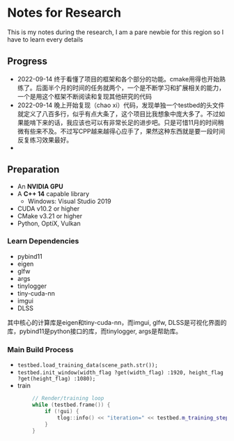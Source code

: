 # Notes for Research

This is my notes during the research, I am a pare newbie for this region so I have to learn every details

## Progress

- 2022-09-14 终于看懂了项目的框架和各个部分的功能。cmake用得也开始熟练了。后面半个月的时间的任务就两个，一个是不断学习和扩展相关的能力，一个是用这个框架不断阅读和复现其他研究的代码
- 2022-09-14 晚上开始复现（chao xi）代码，发现单独一个testbed的头文件就定义了八百多行，似乎有点大条了，这个项目比我想象中庞大多了。不过如果能啃下来的话，我应该也可以有非常长足的进步吧。只是可惜11月的时间稍微有些来不及。不过写CPP越来越得心应手了，果然这种东西就是要一段时间反复练习效果最好。
- 

## Preparation

- An **NVIDIA GPU**
- A **C++ 14** capable library
  - Windows: Visual Studio 2019
- CUDA v10.2 or higher
- CMake v3.21 or higher
- Python, OptiX, Vulkan

### Learn Dependencies

- pybind11
- eigen
- glfw
- args
- tinylogger
- tiny-cuda-nn
- imgui
- DLSS

其中核心的计算库是eigen和tiny-cuda-nn，而imgui, glfw, DLSS是可视化界面的库，pybind11是python接口的库，而tinylogger, args是帮助库。

### Main Build Process

- `testbed.load_training_data(scene_path.str());`
- `testbed.init_window(width_flag ?get(width_flag) :1920, height_flag ?get(height_flag) :1080);`
- train

```cpp
		// Render/training loop
		while (testbed.frame()) {
			if (!gui) {
				tlog::info() << "iteration=" << testbed.m_training_step << " loss=" << testbed.m_loss_scalar.val();
			}
		}
```

